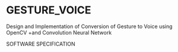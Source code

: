 # GESTURE_VOICE
Design and Implementation of Conversion of Gesture to Voice using OpenCV  +and Convolution Neural Network


SOFTWARE SPECIFICATION







